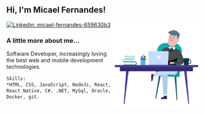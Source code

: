 <h2> Hi, I'm Micael Fernandes!</h2>
<img align='right' src="./assets/animation-programming.gif" width="230">

[![Linkedin: micael-fernandes-659630b3](https://img.shields.io/badge/-micaelfernandes-blue?style=flat-square&logo=Linkedin&logoColor=white&link=https://www.linkedin.com/in/micael-fernandes-659630b3/)](https://www.linkedin.com/in/micael-fernandes-659630b3/)



### A little more about me...  
Software Developer, increasingly loving the best web and mobile development technologies.

```
Skills:
*HTML, CSS, JavaScript, NodeJs, React, React Native, C#, .NET, MySql, Oracle, Docker, git.
```
